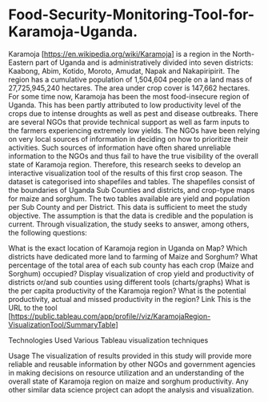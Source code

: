 # Food-Security-Monitoring-Tool-for-Karamoja-Uganda.
Karamoja [https://en.wikipedia.org/wiki/Karamoja] is a region in the North-Eastern part of Uganda and is administratively divided into seven districts: Kaabong, Abim, Kotido, Moroto, Amudat, Napak and Nakapiripirit. The region has a cumulative population of 1,504,604 people on a land mass of 27,725,945,240 hectares. The area under crop cover is 147,662 hectares. For some time now, Karamoja has been the most food-insecure region of Uganda. This has been partly attributed to low productivity level of the crops due to intense droughts as well as pest and disease outbreaks. There are several NGOs that provide technical support as well as farm inputs to the farmers experiencing extremely low yields. The NGOs have been relying on very local sources of information in deciding on how to prioritize their activities. Such sources of information have often shared unreliable information to the NGOs and thus fail to have the true visibility of the overall state of Karamoja region. Therefore, this research seeks to develop an interactive visualization tool of the results of this first crop season. The dataset is categorised into shapefiles and tables. The shapefiles consist of the boundaries of Uganda Sub Counties and districts, and crop-type maps for maize and sorghum. The two tables available are yield and population per Sub County and per District. This data is sufficient to meet the study objective. The assumption is that the data is credible and the population is current. Through visualization, the study seeks to answer, among others, the following questions:

What is the exact location of Karamoja region in Uganda on Map?
Which districts have dedicated more land to farming of Maize and Sorghum?
What percentage of the total area of each sub county has each crop (Maize and Sorghum) occupied?
Display visualization of crop yield and productivity of districts or/and sub counties using different tools (charts/graphs)
What is the per capita productivity of the Karamoja region?
What is the potential productivity, actual and missed productivity in the region?
Link
This is the URL to the tool [https://public.tableau.com/app/profile//viz/KaramojaRegion-VisualizationTool/SummaryTable]


Technologies Used
Various Tableau visualization techniques

Usage
The visualization of results provided in this study will provide more reliable and reusable information by other NGOs and government agencies in making decisions on resource utilization and an understanding of the overall state of Karamoja region on maize and sorghum productivity. Any other similar data science project can adopt the analysis and visualization.
